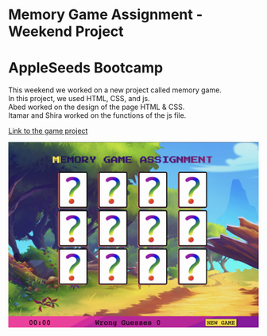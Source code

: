 # Memory Game Assignment - Weekend Project
# AppleSeeds Bootcamp

This weekend we worked on a new project called memory game.\
In this project, we used HTML, CSS, and js.\
Abed worked on the design of the page HTML & CSS.\
Itamar and Shira worked on the functions of the js file.

[Link to the game project](https://www.memory-game-assignment.netlify.app/)

![image!](./imgs/imgforthegame.png)
